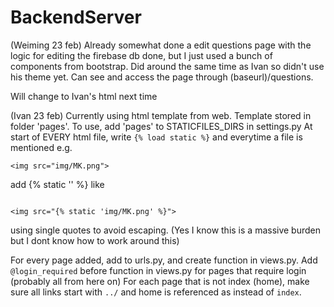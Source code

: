 # BackendServer

(Weiming 23 feb)
Already somewhat done a edit questions page with the logic for editing the firebase db done, but I just used a bunch of components from bootstrap. Did around the same time as Ivan so didn't use his theme yet. Can see and access the page through (baseurl)/questions. 

Will change to Ivan's html next time

(Ivan 23 feb)
Currently using html template from web. Template stored in folder 'pages'. To use, add 'pages' to STATICFILES_DIRS in settings.py
At start of EVERY html file, write
```{% load static %}```
and everytime a file is mentioned e.g.
```
<img src="img/MK.png">
```
add {% static '<stuff here>' %} like
```

<img src="{% static 'img/MK.png' %}">
```
using single quotes to avoid escaping. (Yes I know this is a massive burden but I dont know how to work around this)




For every page added, add to urls.py, and create function in views.py. Add ```@login_required```  before function in views.py for pages that require login (probably all from here on)
For each page that is not index (home), make sure all links start with ```../``` and home is referenced as <empty string> instead of ```index```.

